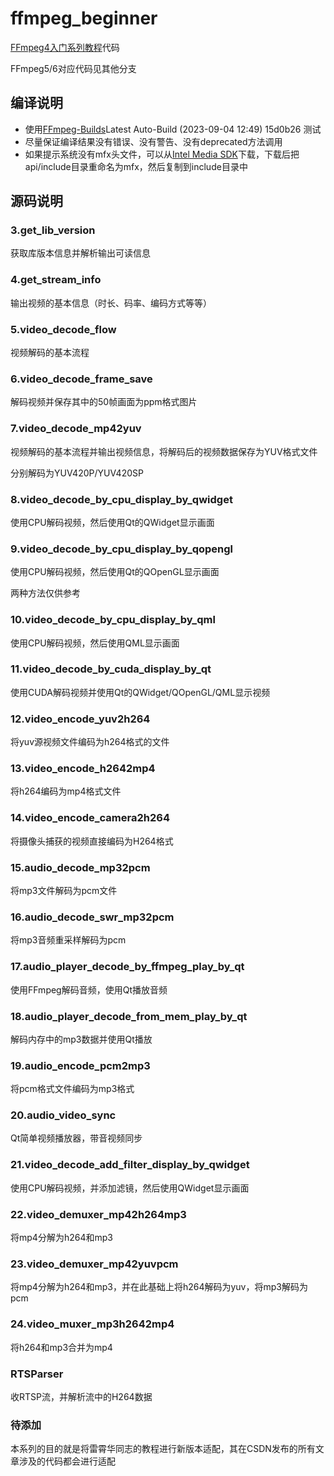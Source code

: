 # ffmpeg_beginner

<a href="https://feater.top/ffmpeg/ffmpeg-learning-indexes" target="_blank">FFmpeg4入门系列教程</a>代码

FFmpeg5/6对应代码见其他分支

## 编译说明

- 使用<a href="https://github.com/BtbN/FFmpeg-Builds/releases" target="_blank">FFmpeg-Builds</a>Latest Auto-Build (2023-09-04 12:49) 15d0b26 测试
- 尽量保证编译结果没有错误、没有警告、没有deprecated方法调用
- 如果提示系统没有mfx头文件，可以从<a href="https://github.com/Intel-Media-SDK/MediaSDK/releases/tag/intel-mediasdk-22.5.4" target="_blank">Intel Media SDK</a>下载，下载后把api/include目录重命名为mfx，然后复制到include目录中

## 源码说明

### 3.get_lib_version

获取库版本信息并解析输出可读信息

### 4.get_stream_info

输出视频的基本信息（时长、码率、编码方式等等）

### 5.video_decode_flow

视频解码的基本流程

### 6.video_decode_frame_save

解码视频并保存其中的50帧画面为ppm格式图片

### 7.video_decode_mp42yuv

视频解码的基本流程并输出视频信息，将解码后的视频数据保存为YUV格式文件

分别解码为YUV420P/YUV420SP

### 8.video_decode_by_cpu_display_by_qwidget 

使用CPU解码视频，然后使用Qt的QWidget显示画面

### 9.video_decode_by_cpu_display_by_qopengl

使用CPU解码视频，然后使用Qt的QOpenGL显示画面

两种方法仅供参考

### 10.video_decode_by_cpu_display_by_qml

使用CPU解码视频，然后使用QML显示画面

### 11.video_decode_by_cuda_display_by_qt

使用CUDA解码视频并使用Qt的QWidget/QOpenGL/QML显示视频

### 12.video_encode_yuv2h264

将yuv源视频文件编码为h264格式的文件

### 13.video_encode_h2642mp4

将h264编码为mp4格式文件

### 14.video_encode_camera2h264

将摄像头捕获的视频直接编码为H264格式

### 15.audio_decode_mp32pcm

将mp3文件解码为pcm文件

### 16.audio_decode_swr_mp32pcm

将mp3音频重采样解码为pcm

### 17.audio_player_decode_by_ffmpeg_play_by_qt

使用FFmpeg解码音频，使用Qt播放音频

### 18.audio_player_decode_from_mem_play_by_qt

解码内存中的mp3数据并使用Qt播放

### 19.audio_encode_pcm2mp3

将pcm格式文件编码为mp3格式

### 20.audio_video_sync

Qt简单视频播放器，带音视频同步

### 21.video_decode_add_filter_display_by_qwidget

使用CPU解码视频，并添加滤镜，然后使用QWidget显示画面

### 22.video_demuxer_mp42h264mp3

将mp4分解为h264和mp3

### 23.video_demuxer_mp42yuvpcm

将mp4分解为h264和mp3，并在此基础上将h264解码为yuv，将mp3解码为pcm

### 24.video_muxer_mp3h2642mp4

将h264和mp3合并为mp4

### RTSParser

收RTSP流，并解析流中的H264数据

### 待添加

本系列的目的就是将雷霄华同志的教程进行新版本适配，其在CSDN发布的所有文章涉及的代码都会进行适配